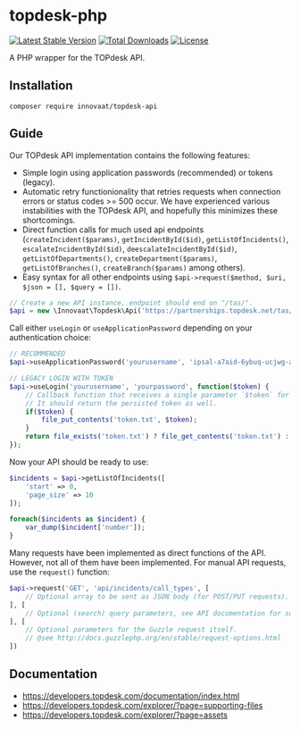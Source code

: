 # topdesk-php
[![Latest Stable Version](https://poser.pugx.org/innovaat/topdesk-api/v/stable)](https://packagist.org/packages/innovaat/topdesk-api)
[![Total Downloads](https://poser.pugx.org/innovaat/topdesk-api/downloads)](https://packagist.org/packages/innovaat/topdesk-api)
[![License](https://poser.pugx.org/innovaat/topdesk-api/license)](https://packagist.org/packages/innovaat/topdesk-api)

A PHP wrapper for the TOPdesk API.

## Installation
```
composer require innovaat/topdesk-api
```

## Guide
Our TOPdesk API implementation contains the following features:
- Simple login using application passwords (recommended) or tokens (legacy).
- Automatic retry functionionality that retries requests when connection errors or status codes >= 500 occur.
 We have experienced various instabilities with the TOPdesk API, and hopefully this minimizes these shortcomings. 
- Direct function calls for much used api endpoints (`createIncident($params)`, `getIncidentById($id)`,
`getListOfIncidents()`, `escalateIncidentById($id)`, `deescalateIncidentById($id)`, `getListOfDepartments()`,
`createDepartment($params)`, `getListOfBranches()`, `createBranch($params)` among others).
- Easy syntax for all other endpoints using `$api->request($method, $uri, $json = [], $query = [])`.

```php
// Create a new API instance, endpoint should end on "/tas/".
$api = new \Innovaat\Topdesk\Api('https://partnerships.topdesk.net/tas/');
```

Call either `useLogin` or `useApplicationPassword` depending on your authentication choice:

```php
// RECOMMENDED
$api->useApplicationPassword('yourusername', 'ipsal-a7aid-6ybuq-ucjwg-axt4i');
```

```php
// LEGACY LOGIN WITH TOKEN
$api->useLogin('yourusername', 'yourpassword', function($token) {
    // Callback function that receives a single parameter `$token` for you to persist.
    // It should return the persisted token as well.
    if($token) {
        file_put_contents('token.txt', $token);
    }
    return file_exists('token.txt') ? file_get_contents('token.txt') : null;
});
```

Now your API should be ready to use:
```php
$incidents = $api->getListOfIncidents([
    'start' => 0,
    'page_size' => 10
]);

foreach($incidents as $incident) {
    var_dump($incident['number']);
}
```

Many requests have been implemented as direct functions of the API. However, not all of them have been implemented.
For manual API requests, use the `request()` function:
```php
$api->request('GET', 'api/incidents/call_types', [
    // Optional array to be sent as JSON body (for POST/PUT requests).
], [
    // Optional (search) query parameters, see API documentation for supported values.
], [
    // Optional parameters for the Guzzle request itself.
    // @see http://docs.guzzlephp.org/en/stable/request-options.html
])
```

## Documentation
- https://developers.topdesk.com/documentation/index.html
- https://developers.topdesk.com/explorer/?page=supporting-files
- https://developers.topdesk.com/explorer/?page=assets
